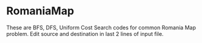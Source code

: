 # RomaniaMap
These are BFS, DFS, Uniform Cost Search codes for common Romania Map problem.
Edit source and destination in last 2 lines of input file.